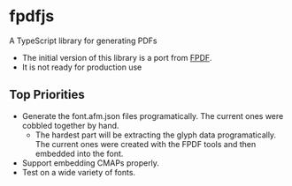 # fpdfjs
A TypeScript library for generating PDFs

* The initial version of this library is a port from [FPDF](http://fpdf.org).
* It is not ready for production use

## Top Priorities
* Generate the font.afm.json files programatically. The current ones were cobbled together by hand.
    - The hardest part will be extracting the glyph data programatically. The current ones were created with the FPDF tools and then embedded into the font.
* Support embedding CMAPs properly.
* Test on a wide variety of fonts.

